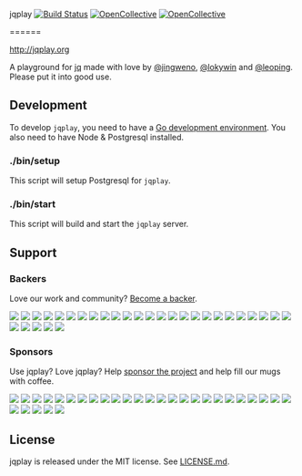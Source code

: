 jqplay [![Build Status](https://travis-ci.org/jingweno/jqplay.svg?branch=master)](https://travis-ci.org/jingweno/jqplay) 
[![OpenCollective](https://opencollective.com/jqplay/backers/badge.svg)](#backers) 
[![OpenCollective](https://opencollective.com/jqplay/sponsors/badge.svg)](#sponsors)

======

http://jqplay.org

A playground for [jq](https://github.com/stedolan/jq) made with love by [@jingweno](https://github.com/jingweno), [@lokywin](https://github.com/lokywin) and [@leoping](https://github.com/leoping).
Please put it into good use.

Development
-----------

To develop `jqplay`, you need to have a [Go development environment](http://golang.org/doc/install).
You also need to have Node & Postgresql installed.

### ./bin/setup

This script will setup Postgresql for `jqplay`.

### ./bin/start

This script will build and start the `jqplay` server.

Support
--------
### Backers
Love our work and community? [Become a backer](https://opencollective.com/jqplay#backer).

<a href="https://opencollective.com/jqplay/backer/0/website" target="_blank"><img src="https://opencollective.com/jqplay/backer/0/avatar.svg"></a>
<a href="https://opencollective.com/jqplay/backer/1/website" target="_blank"><img src="https://opencollective.com/jqplay/backer/1/avatar.svg"></a>
<a href="https://opencollective.com/jqplay/backer/2/website" target="_blank"><img src="https://opencollective.com/jqplay/backer/2/avatar.svg"></a>
<a href="https://opencollective.com/jqplay/backer/3/website" target="_blank"><img src="https://opencollective.com/jqplay/backer/3/avatar.svg"></a>
<a href="https://opencollective.com/jqplay/backer/4/website" target="_blank"><img src="https://opencollective.com/jqplay/backer/4/avatar.svg"></a>
<a href="https://opencollective.com/jqplay/backer/5/website" target="_blank"><img src="https://opencollective.com/jqplay/backer/5/avatar.svg"></a>
<a href="https://opencollective.com/jqplay/backer/6/website" target="_blank"><img src="https://opencollective.com/jqplay/backer/6/avatar.svg"></a>
<a href="https://opencollective.com/jqplay/backer/7/website" target="_blank"><img src="https://opencollective.com/jqplay/backer/7/avatar.svg"></a>
<a href="https://opencollective.com/jqplay/backer/8/website" target="_blank"><img src="https://opencollective.com/jqplay/backer/8/avatar.svg"></a>
<a href="https://opencollective.com/jqplay/backer/9/website" target="_blank"><img src="https://opencollective.com/jqplay/backer/9/avatar.svg"></a>
<a href="https://opencollective.com/jqplay/backer/10/website" target="_blank"><img src="https://opencollective.com/jqplay/backer/10/avatar.svg"></a>
<a href="https://opencollective.com/jqplay/backer/11/website" target="_blank"><img src="https://opencollective.com/jqplay/backer/11/avatar.svg"></a>
<a href="https://opencollective.com/jqplay/backer/12/website" target="_blank"><img src="https://opencollective.com/jqplay/backer/12/avatar.svg"></a>
<a href="https://opencollective.com/jqplay/backer/13/website" target="_blank"><img src="https://opencollective.com/jqplay/backer/13/avatar.svg"></a>
<a href="https://opencollective.com/jqplay/backer/14/website" target="_blank"><img src="https://opencollective.com/jqplay/backer/14/avatar.svg"></a>
<a href="https://opencollective.com/jqplay/backer/15/website" target="_blank"><img src="https://opencollective.com/jqplay/backer/15/avatar.svg"></a>
<a href="https://opencollective.com/jqplay/backer/16/website" target="_blank"><img src="https://opencollective.com/jqplay/backer/16/avatar.svg"></a>
<a href="https://opencollective.com/jqplay/backer/17/website" target="_blank"><img src="https://opencollective.com/jqplay/backer/17/avatar.svg"></a>
<a href="https://opencollective.com/jqplay/backer/18/website" target="_blank"><img src="https://opencollective.com/jqplay/backer/18/avatar.svg"></a>
<a href="https://opencollective.com/jqplay/backer/19/website" target="_blank"><img src="https://opencollective.com/jqplay/backer/19/avatar.svg"></a>
<a href="https://opencollective.com/jqplay/backer/20/website" target="_blank"><img src="https://opencollective.com/jqplay/backer/20/avatar.svg"></a>
<a href="https://opencollective.com/jqplay/backer/21/website" target="_blank"><img src="https://opencollective.com/jqplay/backer/21/avatar.svg"></a>
<a href="https://opencollective.com/jqplay/backer/22/website" target="_blank"><img src="https://opencollective.com/jqplay/backer/22/avatar.svg"></a>
<a href="https://opencollective.com/jqplay/backer/23/website" target="_blank"><img src="https://opencollective.com/jqplay/backer/23/avatar.svg"></a>
<a href="https://opencollective.com/jqplay/backer/24/website" target="_blank"><img src="https://opencollective.com/jqplay/backer/24/avatar.svg"></a>
<a href="https://opencollective.com/jqplay/backer/25/website" target="_blank"><img src="https://opencollective.com/jqplay/backer/25/avatar.svg"></a>
<a href="https://opencollective.com/jqplay/backer/26/website" target="_blank"><img src="https://opencollective.com/jqplay/backer/26/avatar.svg"></a>
<a href="https://opencollective.com/jqplay/backer/27/website" target="_blank"><img src="https://opencollective.com/jqplay/backer/27/avatar.svg"></a>
<a href="https://opencollective.com/jqplay/backer/28/website" target="_blank"><img src="https://opencollective.com/jqplay/backer/28/avatar.svg"></a>
<a href="https://opencollective.com/jqplay/backer/29/website" target="_blank"><img src="https://opencollective.com/jqplay/backer/29/avatar.svg"></a>

### Sponsors

Use jqplay? Love jqplay? Help [sponsor the project](https://opencollective.com/jqplay#sponsor) and help fill our mugs with coffee.

<a href="https://opencollective.com/jqplay/sponsor/0/website" target="_blank"><img src="https://opencollective.com/jqplay/sponsor/0/avatar.svg"></a>
<a href="https://opencollective.com/jqplay/sponsor/1/website" target="_blank"><img src="https://opencollective.com/jqplay/sponsor/1/avatar.svg"></a>
<a href="https://opencollective.com/jqplay/sponsor/2/website" target="_blank"><img src="https://opencollective.com/jqplay/sponsor/2/avatar.svg"></a>
<a href="https://opencollective.com/jqplay/sponsor/3/website" target="_blank"><img src="https://opencollective.com/jqplay/sponsor/3/avatar.svg"></a>
<a href="https://opencollective.com/jqplay/sponsor/4/website" target="_blank"><img src="https://opencollective.com/jqplay/sponsor/4/avatar.svg"></a>
<a href="https://opencollective.com/jqplay/sponsor/5/website" target="_blank"><img src="https://opencollective.com/jqplay/sponsor/5/avatar.svg"></a>
<a href="https://opencollective.com/jqplay/sponsor/6/website" target="_blank"><img src="https://opencollective.com/jqplay/sponsor/6/avatar.svg"></a>
<a href="https://opencollective.com/jqplay/sponsor/7/website" target="_blank"><img src="https://opencollective.com/jqplay/sponsor/7/avatar.svg"></a>
<a href="https://opencollective.com/jqplay/sponsor/8/website" target="_blank"><img src="https://opencollective.com/jqplay/sponsor/8/avatar.svg"></a>
<a href="https://opencollective.com/jqplay/sponsor/9/website" target="_blank"><img src="https://opencollective.com/jqplay/sponsor/9/avatar.svg"></a>
<a href="https://opencollective.com/jqplay/sponsor/10/website" target="_blank"><img src="https://opencollective.com/jqplay/sponsor/10/avatar.svg"></a>
<a href="https://opencollective.com/jqplay/sponsor/11/website" target="_blank"><img src="https://opencollective.com/jqplay/sponsor/11/avatar.svg"></a>
<a href="https://opencollective.com/jqplay/sponsor/12/website" target="_blank"><img src="https://opencollective.com/jqplay/sponsor/12/avatar.svg"></a>
<a href="https://opencollective.com/jqplay/sponsor/13/website" target="_blank"><img src="https://opencollective.com/jqplay/sponsor/13/avatar.svg"></a>
<a href="https://opencollective.com/jqplay/sponsor/14/website" target="_blank"><img src="https://opencollective.com/jqplay/sponsor/14/avatar.svg"></a>
<a href="https://opencollective.com/jqplay/sponsor/15/website" target="_blank"><img src="https://opencollective.com/jqplay/sponsor/15/avatar.svg"></a>
<a href="https://opencollective.com/jqplay/sponsor/16/website" target="_blank"><img src="https://opencollective.com/jqplay/sponsor/16/avatar.svg"></a>
<a href="https://opencollective.com/jqplay/sponsor/17/website" target="_blank"><img src="https://opencollective.com/jqplay/sponsor/17/avatar.svg"></a>
<a href="https://opencollective.com/jqplay/sponsor/18/website" target="_blank"><img src="https://opencollective.com/jqplay/sponsor/18/avatar.svg"></a>
<a href="https://opencollective.com/jqplay/sponsor/19/website" target="_blank"><img src="https://opencollective.com/jqplay/sponsor/19/avatar.svg"></a>
<a href="https://opencollective.com/jqplay/sponsor/20/website" target="_blank"><img src="https://opencollective.com/jqplay/sponsor/20/avatar.svg"></a>
<a href="https://opencollective.com/jqplay/sponsor/21/website" target="_blank"><img src="https://opencollective.com/jqplay/sponsor/21/avatar.svg"></a>
<a href="https://opencollective.com/jqplay/sponsor/22/website" target="_blank"><img src="https://opencollective.com/jqplay/sponsor/22/avatar.svg"></a>
<a href="https://opencollective.com/jqplay/sponsor/23/website" target="_blank"><img src="https://opencollective.com/jqplay/sponsor/23/avatar.svg"></a>
<a href="https://opencollective.com/jqplay/sponsor/24/website" target="_blank"><img src="https://opencollective.com/jqplay/sponsor/24/avatar.svg"></a>
<a href="https://opencollective.com/jqplay/sponsor/25/website" target="_blank"><img src="https://opencollective.com/jqplay/sponsor/25/avatar.svg"></a>
<a href="https://opencollective.com/jqplay/sponsor/26/website" target="_blank"><img src="https://opencollective.com/jqplay/sponsor/26/avatar.svg"></a>
<a href="https://opencollective.com/jqplay/sponsor/27/website" target="_blank"><img src="https://opencollective.com/jqplay/sponsor/27/avatar.svg"></a>
<a href="https://opencollective.com/jqplay/sponsor/28/website" target="_blank"><img src="https://opencollective.com/jqplay/sponsor/28/avatar.svg"></a>
<a href="https://opencollective.com/jqplay/sponsor/29/website" target="_blank"><img src="https://opencollective.com/jqplay/sponsor/29/avatar.svg"></a>

License
-------

jqplay is released under the MIT license. See [LICENSE.md](https://github.com/jingweno/jqplay/blob/master/LICENSE.md).
